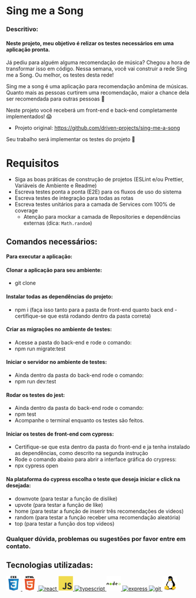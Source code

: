 # Sing me a Song

### Descritivo:

#### Neste projeto, meu objetivo é relizar os testes necessários em uma aplicação pronta.

Já pediu para alguém alguma recomendação de música? Chegou a hora de transformar isso em código. Nessa semana, você vai construir a rede Sing me a Song. Ou melhor, os testes desta rede!

Sing me a song é uma aplicação para recomendação anômina de músicas. Quanto mais as pessoas curtirem uma recomendação, maior a chance dela ser recomendada para outras pessoas 🙂

Neste projeto você receberá um front-end e back-end completamente implementados! 😱

- Projeto original: https://github.com/driven-projects/sing-me-a-song

Seu trabalho será implementar os testes do projeto 🙂

# Requisitos

- Siga as boas práticas de construção de projetos (ESLint e/ou Prettier, Variáveis de Ambiente e Readme)
- Escreva testes ponta a ponta (E2E) para os fluxos de uso do sistema
- Escreva testes de integração para todas as rotas
- Escreva testes unitários para a camada de Services com 100% de coverage
  - Atenção para mockar a camada de Repositories e dependências externas (dica: `Math.random`)

## Comandos necessários:

#### Para executar a aplicação:

#### Clonar a aplicação para seu ambiente:

- git clone

#### Instalar todas as dependências do projeto:

- npm i (faça isso tanto para a pasta de front-end quanto back end - certifique-se que está rodando dentro da pasta correta)

#### Criar as migrações no ambiente de testes:

- Acesse a pasta do back-end e rode o comando:
- npm run migrate:test

#### Iniciar o servidor no ambiente de testes:

- Ainda dentro da pasta do back-end rode o comando:
- npm run dev:test

#### Rodar os testes do jest:

- Ainda dentro da pasta do back-end rode o comando:
- npm test
- Acompanhe o terminal enquanto os testes são feitos.

#### Iniciar os testes de front-end com cypress:

- Certifique-se que esta dentro da pasta do front-end e ja tenha instalado as dependências, como descrito na segunda instrução
- Rode o comando abaixo para abrir a interface gráfica do crypress:
- npx cypress open

#### Na plataforma do cypress escolha o teste que deseja iniciar e click na desejada:

- downvote (para testar a função de dislike)
- upvote (para testar a função de like)
- home (para testar a função de inserir três recomendações de videos)
- random (para testar a função receber uma recomendação aleatória)
- top (para testar a função dos top videos)

### Qualquer dúvida, problemas ou sugestões por favor entre em contato.

## Tecnologias utilizadas:

<p align="left">
  <a href="https://www.w3schools.com/css/" target="_blank"> <img src="https://raw.githubusercontent.com/devicons/devicon/master/icons/css3/css3-original-wordmark.svg" alt="css3" width="40" height="40"/> </a> 
  <a href="https://www.w3.org/html/" target="_blank"> <img src="https://raw.githubusercontent.com/devicons/devicon/master/icons/html5/html5-original-wordmark.svg" alt="html5" width="40" height="40"/> </a> 
  <a href="https://www.postgresql.org/" target="_blank"> <img src="https://icongr.am/devicon/react-original.svg?size=128&color=currentColor" alt="react" width="40" height="40"/> </a> 
  <a href="https://developer.mozilla.org/en-US/docs/Web/JavaScript" target="_blank"> <img src="https://raw.githubusercontent.com/devicons/devicon/master/icons/javascript/javascript-original.svg" alt="javascript" width="40" height="40"/> </a> 
  <a href="https://expressjs.com/pt-br/" target="_blank"> <img src="https://icongr.am/devicon/typescript-original.svg?size=128&color=currentColor" alt="typescript" width="40" height="40"/> </a> 
  <a href="https://nodejs.org" target="_blank"> <img src="https://raw.githubusercontent.com/devicons/devicon/master/icons/nodejs/nodejs-original-wordmark.svg" alt="nodejs" width="40" height="40"/> </a> 
  <a href="https://expressjs.com/pt-br/" target="_blank"> <img src="https://icongr.am/devicon/express-original-wordmark.svg?size=128&color=currentColor" alt="express" width="40" height="40"/> </a> 
  <a href="https://git-scm.com/" target="_blank"> <img src="https://www.vectorlogo.zone/logos/git-scm/git-scm-icon.svg" alt="git" width="40" height="40"/> </a>
  <a href="https://www.linux.org/" target="_blank"> <img src="https://raw.githubusercontent.com/devicons/devicon/master/icons/linux/linux-original.svg" alt="linux" width="40" height="40"/> </a> 
</p>
